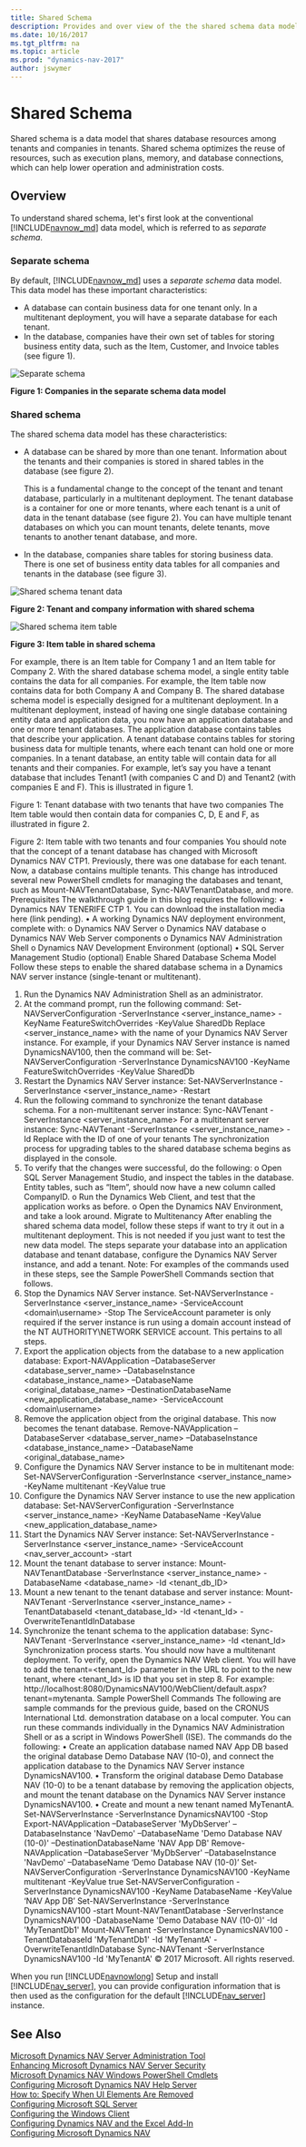 ```yaml
---
title: Shared Schema
description: Provides and over view of the the shared schema data model.
ms.date: 10/16/2017
ms.tgt_pltfrm: na
ms.topic: article
ms.prod: "dynamics-nav-2017"
author: jswymer
---
```

# Shared Schema
Shared schema is a data model that shares database resources among tenants and companies in tenants. Shared schema optimizes the reuse of resources, such as execution plans, memory, and database connections, which can help lower operation and administration costs.

## Overview
To understand shared schema, let's first look at the conventional [!INCLUDE[navnow_md](includes/navnow_md.md)] data model, which is referred to as *separate schema*.

### Separate schema 
By default, [!INCLUDE[navnow_md](includes/navnow_md.md)] uses a *separate schema* data model. This data model has these important characteristics: 

-  A database can contain business data for one tenant only. In a multitenant deployment, you will have a separate database for each tenant. 
-  In the database, companies have their own set of tables for storing business entity data, such as the Item, Customer, and Invoice tables (see figure 1). 

![Separate schema](media/separateschema2companies.png "Separate schema")

**Figure 1: Companies in the separate schema data model**

### Shared schema

The shared schema data model has these characteristics: 

-  A database can be shared by more than one tenant. Information about the tenants and their companies is stored in shared tables in the database (see figure 2).

    This is a fundamental change to the concept of the tenant and tenant database, particularly in a multitenant deployment. The tenant database is a container for one or more tenants, where each tenant is a unit of data in the tenant database (see figure 2). You can have multiple tenant databases on which you can mount tenants, delete tenants, move tenants to another tenant database, and more.  
-  In the database, companies share tables for storing business data. There is one set of business entity data tables for all companies and tenants in the database (see figure 3). 

 ![Shared schema tenant data](media/SharedSchemaTenantTables.png "Shared schema tenant data")

**Figure 2: Tenant and company information with shared schema**

 ![Shared schema item table](media/SharedSchemaEntityTables.png "Shared schema item table")

**Figure 3: Item table in shared schema**

For example, there is an Item table for Company 1 and an Item table for Company 2. With the shared database schema model, a single entity table contains the data for all companies. For example, the Item table now contains data for both Company A and Company B.
The shared database schema model is especially designed for a multitenant deployment. In a multitenant deployment, instead of having one single database containing entity data and application data, you now have an application database and one or more tenant databases. The application database contains tables that describe your application. A tenant database contains tables for storing business data for multiple tenants, where each tenant can hold one or more companies. In a tenant database, an entity table will contain data for all tenants and their companies. For example, let’s say you have a tenant database that includes Tenant1 (with companies C and D) and Tenant2 (with companies E and F). This is illustrated in figure 1.
 
Figure 1: Tenant database with two tenants that have two companies 
The Item table would then contain data for companies C, D, E and F, as illustrated in figure 2.
 
Figure 2: Item table with two tenants and four companies
You should note that the concept of a tenant database has changed with Microsoft Dynamics NAV CTP1. Previously, there was one database for each tenant. Now, a database contains multiple tenants. This change has introduced several new PowerShell cmdlets for managing the databases and tenant, such as Mount-NAVTenantDatabase, Sync-NAVTenantDatabase, and more.
Prerequisites
The walkthrough guide in this blog requires the following:
•	Dynamics NAV TENERIFE CTP 1. You can download the installation media here (link pending).
•	A working Dynamics NAV deployment environment, complete with: 
o	Dynamics NAV Server
o	Dynamics NAV database
o	Dynamics NAV Web Server components
o	Dynamics NAV Administration Shell
o	Dynamics NAV Development Environment (optional)
•	SQL Server Management Studio (optional)
Enable Shared Database Schema Model
Follow these steps to enable the shared database schema in a Dynamics NAV server instance (single-tenant or multitenant).
1.	Run the Dynamics NAV Administration Shell as an administrator.
2.	At the command prompt, run the following command:
Set-NAVServerConfiguration -ServerInstance <server_instance_name> -KeyName FeatureSwitchOverrides -KeyValue SharedDb 
Replace <server_instance_name> with the name of your Dynamics NAV Server instance. For example, if your Dynamics NAV Server instance is named DynamicsNAV100, then the command will be:
Set-NAVServerConfiguration -ServerInstance DynamicsNAV100 -KeyName FeatureSwitchOverrides -KeyValue SharedDb
3.	Restart the Dynamics NAV Server instance:
Set-NAVServerInstance -ServerInstance <server_instance_name> -Restart
4.	Run the following command to synchronize the tenant database schema.
For a non-multitenant server instance:
Sync-NAVTenant -ServerInstance <server_instance_name> 
For a multitenant server instance:
Sync-NAVTenant -ServerInstance <server_instance_name> -Id <tenantId>
Replace <tenantId> with the ID of one of your tenants
The synchronization process for upgrading tables to the shared database schema begins as displayed in the console.
5.	To verify that the changes were successful, do the following: 
o	Open SQL Server Management Studio, and inspect the tables in the database. Entity tables, such as “Item”, should now have a new column called CompanyID.
o	Run the Dynamics Web Client, and test that the application works as before.
o	Open the Dynamics NAV Environment, and take a look around.
Migrate to Multitenancy
After enabling the shared schema data model, follow these steps if want to try it out in a multitenant deployment. This is not needed if you just want to test the new data model. The steps separate your database into an application database and tenant database, configure the Dynamics NAV Server instance, and add a tenant.
Note: For examples of the commands used in these steps, see the Sample PowerShell Commands section that follows.
1.	Stop the Dynamics NAV Server instance.
Set-NAVServerInstance -ServerInstance <server_instance_name> -ServiceAccount <domain\username> -Stop 
The ServiceAccount parameter is only required if the server instance is run using a domain account instead of the NT AUTHORITY\NETWORK SERVICE account. This pertains to all steps.
2.	Export the application objects from the database to a new application database:
Export-NAVApplication –DatabaseServer <database_server_name> –DatabaseInstance <database_instance_name> –DatabaseName <original_database_name> –DestinationDatabaseName <new_application_database_name> -ServiceAccount <domain\username>
3.	Remove the application object from the original database. This now becomes the tenant database.
Remove-NAVApplication –DatabaseServer <database_server_name> –DatabaseInstance <database_instance_name> –DatabaseName <original_database_name>
4.	Configure the Dynamics NAV Server instance to be in multitenant mode:
Set-NAVServerConfiguration -ServerInstance <server_instance_name> -KeyName multitenant -KeyValue true
5.	Configure the Dynamics NAV Server instance to use the new application database:
Set-NAVServerConfiguration -ServerInstance <server_instance_name> -KeyName DatabaseName -KeyValue <new_application_database_name>
6.	Start the Dynamics NAV Server instance:
Set-NAVServerInstance -ServerInstance <server_instance_name> -ServiceAccount <nav_server_account> -start
7.	Mount the tenant database to server instance:
Mount-NAVTenantDatabase -ServerInstance <server_instance_name> -DatabaseName <database_name> -Id <tenant_db_ID>
8.	Mount a new tenant to the tenant database and server instance:
Mount-NAVTenant -ServerInstance <server_instance_name> -TenantDatabaseId <tenant_database_Id> -Id <tenant_Id> -OverwriteTenantIdInDatabase
9.	Synchronize the tenant schema to the application database:
Sync-NAVTenant -ServerInstance <server_instance_name> -Id <tenant_Id>
Synchronization process starts.
You should now have a multitenant deployment. To verify, open the Dynamics NAV Web client. You will have to add the tenant=<tenant_Id> parameter in the URL to point to the new tenant, where <tenant_Id> is ID that you set in step 8. For example: http://localhost:8080/DynamicsNAV100/WebClient/default.aspx?tenant=mytenanta.
Sample PowerShell Commands
The following are sample commands for the previous guide, based on the CRONUS International Ltd. demonstration database on a local computer. You can run these commands individually in the Dynamics NAV Administration Shell or as a script in Windows PowerShell (ISE).
The commands do the following:
•	Create an application database named NAV App DB based the original database Demo Database NAV (10-0), and connect the application database to the Dynamics NAV Server instance DynamicsNAV100.
•	Transform the original database Demo Database NAV (10-0) to be a tenant database by removing the application objects, and mount the tenant database on the Dynamics NAV Server instance DynamicsNAV100.
•	Create and mount a new tenant named MyTenantA.
Set-NAVServerInstance -ServerInstance DynamicsNAV100 -Stop
Export-NAVApplication –DatabaseServer 'MyDbServer' –DatabaseInstance 'NavDemo' –DatabaseName 'Demo Database NAV (10-0)' –DestinationDatabaseName 'NAV App DB'
Remove-NAVApplication –DatabaseServer 'MyDbServer' –DatabaseInstance 'NavDemo' –DatabaseName ‘Demo Database NAV (10-0)’
Set-NAVServerConfiguration -ServerInstance DynamicsNAV100 -KeyName multitenant -KeyValue true
Set-NAVServerConfiguration -ServerInstance DynamicsNAV100 -KeyName DatabaseName -KeyValue ‘NAV App DB’
Set-NAVServerInstance -ServerInstance DynamicsNAV100 -start
Mount-NAVTenantDatabase -ServerInstance DynamicsNAV100 -DatabaseName 'Demo Database NAV (10-0)' -Id 'MyTenantDb1'
Mount-NAVTenant -ServerInstance DynamicsNAV100 -TenantDatabaseId 'MyTenantDb1' -Id 'MyTenantA' -OverwriteTenantIdInDatabase
Sync-NAVTenant -ServerInstance DynamicsNAV100 -Id 'MyTenantA'
© 2017 Microsoft. All rights reserved.



When you run [!INCLUDE[navnowlong](includes/navnowlong_md.md)] Setup and install [!INCLUDE[nav_server](includes/nav_server_md.md)], you can provide configuration information that is then used as the configuration for the default [!INCLUDE[nav_server](includes/nav_server_md.md)] instance.  

## See Also  
[Microsoft Dynamics NAV Server Administration Tool](Microsoft-Dynamics-NAV-Server-Administration-Tool.md)   
[Enhancing Microsoft Dynamics NAV Server Security](Enhancing-Microsoft-Dynamics-NAV-Server-Security.md)   
[Microsoft Dynamics NAV Windows PowerShell Cmdlets](Microsoft-Dynamics-NAV-Windows-PowerShell-Cmdlets.md)   
[Configuring Microsoft Dynamics NAV Help Server](Configuring-Microsoft-Dynamics-NAV-Help-Server.md)   
[How to: Specify When UI Elements Are Removed](How-to--Specify-When-UI-Elements-Are-Removed.md)   
[Configuring Microsoft SQL Server](Configuring-Microsoft-SQL-Server.md)   
[Configuring the Windows Client](Configuring-the-Windows-Client.md)   
[Configuring Dynamics NAV and the Excel Add-In](configuring-dynamics-nav-excel-addin.md)  
[Configuring Microsoft Dynamics NAV](Configuring-Microsoft-Dynamics-NAV.md)  
